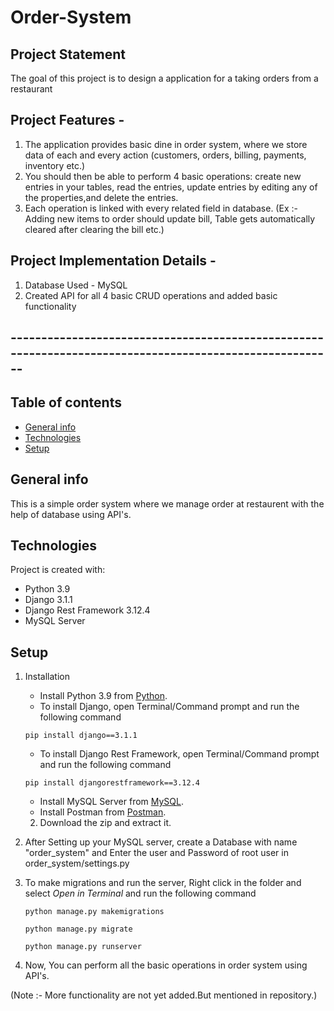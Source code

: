 # Order-System

## Project Statement
The goal of this project is to design a application for a taking orders from a restaurant

## Project Features - 
1. The application provides basic dine in order system, where we store data of each and every action (customers, orders, billing, payments, inventory etc.)
2. You should then be able to perform 4 basic operations: create new entries in your tables, read the entries, update entries by editing any of the properties,and delete the entries.
3. Each operation is linked with every related field in database.
(Ex :- Adding new items to order should update bill, Table gets automatically cleared after clearing the bill etc.)

## Project Implementation Details -

1. Database Used - MySQL
2. Created API for all 4 basic CRUD operations and added basic functionality

## --------------------------------------------------------------------------------------------------------

## Table of contents
* [General info](#general-info)
* [Technologies](#technologies)
* [Setup](#setup)

## General info
This is a simple order system where we manage order at restaurent with the help of database using API's.

## Technologies
Project is created with:
* Python 3.9
* Django 3.1.1
* Django Rest Framework 3.12.4
* MySQL Server

## Setup

1. Installation
      * Install Python 3.9 from [Python](https://www.python.org/downloads/).
      * To install Django, open Terminal/Command prompt and run the following command
      ```
      pip install django==3.1.1
      ```
      * To install Django Rest Framework, open Terminal/Command prompt and run the following command
      ```
      pip install djangorestframework==3.12.4
      ```
      * Install MySQL Server from [MySQL](https://dev.mysql.com/downloads/mysql/).
      * Install Postman from [Postman](https://www.postman.com/downloads/).

    2. Download the zip and extract it.

3. After Setting up your MySQL server, create a Database with name "order_system" and Enter the user and Password of root user in order_system/settings.py

    
4. To make migrations and run the server, Right click in the folder and select *Open in Terminal* and run the following command
      ```
      python manage.py makemigrations
      ```
      ```
      python manage.py migrate
      ```

      ```
      python manage.py runserver
      ```
5. Now, You can perform all the basic operations in order system using API's.

(Note :- More functionality are not yet added.But mentioned in repository.)
